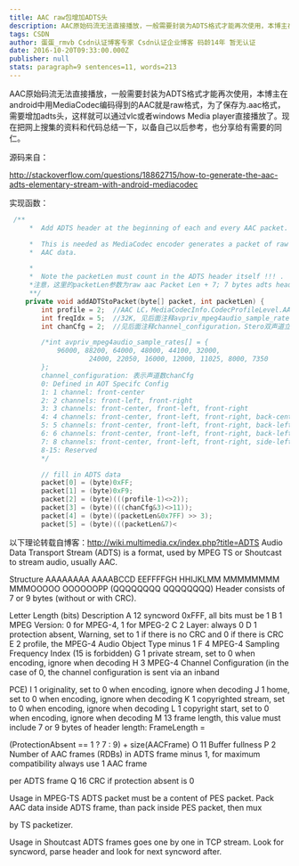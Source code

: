 ```yaml
---
title: AAC raw包增加ADTS头
description: AAC原始码流无法直接播放，一般需要封装为ADTS格式才能再次使用，本博主在android中用MediaCodec编码得到的AAC就是raw格式，为了保存为.aac格式，需要增加adts头，这样就可以通过vlc或者windows Media player直接播放了。现在把网上搜集的资料和代码总结一下，以备自己以后参考，也分享给有需要的同仁。源码来自：http://stackover
tags: CSDN
author: 蛋蛋_rmvb Csdn认证博客专家 Csdn认证企业博客 码龄14年 暂无认证
date: 2016-10-20T09:33:00.000Z
publisher: null
stats: paragraph=9 sentences=11, words=213
---
```

AAC原始码流无法直接播放，一般需要封装为ADTS格式才能再次使用，本博主在android中用MediaCodec编码得到的AAC就是raw格式，为了保存为.aac格式，需要增加adts头，这样就可以通过vlc或者windows Media player直接播放了。现在把网上搜集的资料和代码总结一下，以备自己以后参考，也分享给有需要的同仁。

源码来自：

http://stackoverflow.com/questions/18862715/how-to-generate-the-aac-adts-elementary-stream-with-android-mediacodec

实现函数：

```cpp
 /**
     *  Add ADTS header at the beginning of each and every AAC packet.

     *  This is needed as MediaCodec encoder generates a packet of raw
     *  AAC data.

     *
     *  Note the packetLen must count in the ADTS header itself !!! .
     *注意，这里的packetLen参数为raw aac Packet Len + 7; 7 bytes adts header
     **/
    private void addADTStoPacket(byte[] packet, int packetLen) {
        int profile = 2;  //AAC LC，MediaCodecInfo.CodecProfileLevel.AACObjectLC;
        int freqIdx = 5;  //32K, 见后面注释avpriv_mpeg4audio_sample_rates中32000对应的数组下标，来自ffmpeg源码
        int chanCfg = 2;  //见后面注释channel_configuration，Stero双声道立体声

        /*int avpriv_mpeg4audio_sample_rates[] = {
            96000, 88200, 64000, 48000, 44100, 32000,
                    24000, 22050, 16000, 12000, 11025, 8000, 7350
        };
        channel_configuration: 表示声道数chanCfg
        0: Defined in AOT Specifc Config
        1: 1 channel: front-center
        2: 2 channels: front-left, front-right
        3: 3 channels: front-center, front-left, front-right
        4: 4 channels: front-center, front-left, front-right, back-center
        5: 5 channels: front-center, front-left, front-right, back-left, back-right
        6: 6 channels: front-center, front-left, front-right, back-left, back-right, LFE-channel
        7: 8 channels: front-center, front-left, front-right, side-left, side-right, back-left, back-right, LFE-channel
        8-15: Reserved
        */

        // fill in ADTS data
        packet[0] = (byte)0xFF;
        packet[1] = (byte)0xF9;
        packet[2] = (byte)(((profile-1)<>2));
        packet[3] = (byte)(((chanCfg&3)<>11));
        packet[4] = (byte)((packetLen&0x7FF) >> 3);
        packet[5] = (byte)(((packetLen&7)<
```

以下理论转载自博客：http://wiki.multimedia.cx/index.php?title=ADTS
Audio Data Transport Stream (ADTS) is a format, used by MPEG TS or Shoutcast to stream audio, usually AAC.

Structure
AAAAAAAA AAAABCCD EEFFFFGH HHIJKLMM MMMMMMMM MMMOOOOO OOOOOOPP (QQQQQQQQ QQQQQQQQ)
Header consists of 7 or 9 bytes (without or with CRC).

Letter Length (bits) Description
A 12 syncword 0xFFF, all bits must be 1
B 1 MPEG Version: 0 for MPEG-4, 1 for MPEG-2
C 2 Layer: always 0
D 1 protection absent, Warning, set to 1 if there is no CRC and 0 if there is CRC
E 2 profile, the MPEG-4 Audio Object Type minus 1
F 4 MPEG-4 Sampling Frequency Index (15 is forbidden)
G 1 private stream, set to 0 when encoding, ignore when decoding
H 3 MPEG-4 Channel Configuration (in the case of 0, the channel configuration is sent via an inband

PCE)
I 1 originality, set to 0 when encoding, ignore when decoding
J 1 home, set to 0 when encoding, ignore when decoding
K 1 copyrighted stream, set to 0 when encoding, ignore when decoding
L 1 copyright start, set to 0 when encoding, ignore when decoding
M 13 frame length, this value must include 7 or 9 bytes of header length: FrameLength =

(ProtectionAbsent == 1 ? 7 : 9) + size(AACFrame)
O 11 Buffer fullness
P 2 Number of AAC frames (RDBs) in ADTS frame minus 1, for maximum compatibility always use 1 AAC frame

per ADTS frame
Q 16 CRC if protection absent is 0

Usage in MPEG-TS
ADTS packet must be a content of PES packet. Pack AAC data inside ADTS frame, than pack inside PES packet, then mux

by TS packetizer.

Usage in Shoutcast
ADTS frames goes one by one in TCP stream. Look for syncword, parse header and look for next syncword after.
